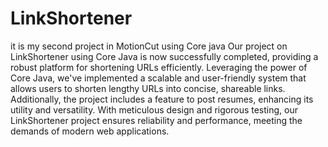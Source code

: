 # LinkShortener
it is my second project in MotionCut using Core java
Our project on LinkShortener using Core Java is now successfully completed, providing a robust platform for shortening URLs efficiently. Leveraging the power of Core Java, we've implemented a scalable and user-friendly system that allows users to shorten lengthy URLs into concise, shareable links. Additionally, the project includes a feature to post resumes, enhancing its utility and versatility. With meticulous design and rigorous testing, our LinkShortener project ensures reliability and performance, meeting the demands of modern web applications.
